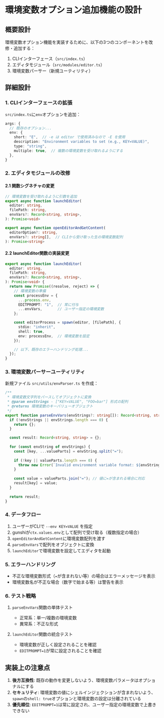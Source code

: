 # 環境変数オプション追加機能の設計

## 概要設計

環境変数オプション機能を実装するために、以下の3つのコンポーネントを改修・追加する：

1. CLIインターフェース（`src/index.ts`）
2. エディタモジュール（`src/modules/editor.ts`）
3. 環境変数パーサー（新規ユーティリティ）

## 詳細設計

### 1. CLIインターフェースの拡張

`src/index.ts`に`env`オプションを追加：

```typescript
args: {
  // 既存のオプション...
  env: {
    short: "E",  // -e は editor で使用済みなので -E を使用
    description: "Environment variables to set (e.g., KEY=VALUE)",
    type: "string",
    multiple: true,  // 複数の環境変数を受け取れるようにする
  },
}
```

### 2. エディタモジュールの改修

#### 2.1 関数シグネチャの変更

```typescript
// 環境変数を受け取れるように引数を追加
export async function launchEditor(
  editor: string,
  filePath: string,
  envVars?: Record<string, string>,
): Promise<void>

export async function openEditorAndGetContent(
  editorOption?: string,
  envVars?: string[],  // CLIから受け取った生の環境変数配列
): Promise<string>
```

#### 2.2 launchEditor関数の実装変更

```typescript
export async function launchEditor(
  editor: string,
  filePath: string,
  envVars?: Record<string, string>,
): Promise<void> {
  return new Promise((resolve, reject) => {
    // 環境変数の準備
    const processEnv = {
      ...process.env,
      EDITPROMPT: "1",  // 常に付与
      ...envVars,       // ユーザー指定の環境変数
    };

    const editorProcess = spawn(editor, [filePath], {
      stdio: "inherit",
      shell: true,
      env: processEnv,  // 環境変数を設定
    });

    // 以下、既存のエラーハンドリング処理...
  });
}
```

### 3. 環境変数パーサーユーティリティ

新規ファイル `src/utils/envParser.ts` を作成：

```typescript
/**
 * 環境変数文字列をパースしてオブジェクトに変換
 * @param envStrings - ["KEY=VALUE", "FOO=bar"] 形式の配列
 * @returns 環境変数のキーバリューオブジェクト
 */
export function parseEnvVars(envStrings?: string[]): Record<string, string> {
  if (!envStrings || envStrings.length === 0) {
    return {};
  }

  const result: Record<string, string> = {};
  
  for (const envString of envStrings) {
    const [key, ...valueParts] = envString.split("=");
    
    if (!key || valueParts.length === 0) {
      throw new Error(`Invalid environment variable format: ${envString}`);
    }
    
    const value = valueParts.join("="); // 値に=が含まれる場合に対応
    result[key] = value;
  }
  
  return result;
}
```

### 4. データフロー

1. ユーザーがCLIで `--env KEY=VALUE` を指定
2. gunshiが`ctx.values.env`として配列で受け取る（複数指定の場合）
3. `openEditorAndGetContent`に環境変数配列を渡す
4. `parseEnvVars`で配列をオブジェクトに変換
5. `launchEditor`で環境変数を設定してエディタを起動

### 5. エラーハンドリング

- 不正な環境変数形式（`=`が含まれない等）の場合はエラーメッセージを表示
- 環境変数名が不正な場合（数字で始まる等）は警告を表示

### 6. テスト戦略

1. `parseEnvVars`関数の単体テスト
   - 正常系：単一/複数の環境変数
   - 異常系：不正な形式
   
2. `launchEditor`関数の統合テスト
   - 環境変数が正しく設定されることを確認
   - `EDITPROMPT=1`が常に設定されることを確認

## 実装上の注意点

1. **後方互換性**: 既存の動作を変更しないよう、環境変数パラメータはオプショナルにする
2. **セキュリティ**: 環境変数の値にシェルインジェクションが含まれないよう、`spawn`の`shell: true`オプションと環境変数の設定は分離されている
3. **優先順位**: `EDITPROMPT=1`は常に設定され、ユーザー指定の環境変数で上書きできない